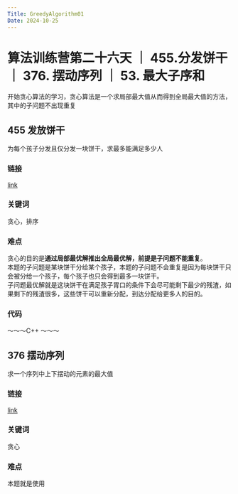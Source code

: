 ```yaml
---
Title: GreedyAlgorithm01
Date: 2024-10-25
---
```

# 算法训练营第二十六天 ｜ 455.分发饼干｜ 376. 摆动序列 ｜ 53. 最大子序和
开始贪心算法的学习，贪心算法是一个求局部最大值从而得到全局最大值的方法，其中的子问题不出现重复
## 455 发放饼干
为每个孩子分发且仅分发一块饼干，求最多能满足多少人
### 链接 
[link](https://leetcode.cn/problems/assign-cookies/description/)
### 关键词
贪心，排序
### 难点
贪心的目的是**通过局部最优解推出全局最优解，前提是子问题不能重复**。\
本题的子问题是某块饼干分给某个孩子，本题的子问题不会重复是因为每块饼干只会被分给一个孩子，每个孩子也只会得到最多一块饼干。\
子问题最优解就是这块饼干在满足孩子胃口的条件下会尽可能剩下最少的残渣，如果剩下的残渣很多，这些饼干可以重新分配，到达分配给更多人的目的。
### 代码
～～～C++
～～～
## 376 摆动序列
求一个序列中上下摆动的元素的最大值
### 链接
[link](https://leetcode.cn/problems/wiggle-subsequence/)
### 关键词
贪心
### 难点
本题就是使用

